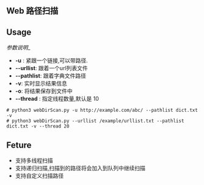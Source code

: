 Web 路径扫描
---

## Usage
_参数说明__

* __-u__ : 紧跟一个链接,可以带路径.
* __--urllist__: 跟着一个url列表文件
* __--pathlist__: 跟着字典文件路径 
* __-v__: 实时显示结果信息
* __-o__: 将结果保存到文件中
* __--thread__ : 指定线程数量,默认是 10
```
# python3 webDirScan.py -u http://example.com/abc/ --pathlist dict.txt -v
# python3 webDirScan.py --urllist /example/urllist.txt --pathlist dict.txt -v --thread 20
```

## Feture

* 支持多线程扫描
* 支持递归扫描,扫描到的路径将会加入到队列中继续扫描
* 支持自定义扫描路径